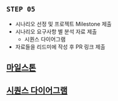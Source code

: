 ## **`STEP 05`**
- 시나리오 선정 및 프로젝트 Milestone 제출
- 시나리오 요구사항 별 분석 자료 제출
    - 시퀀스 다이어그램
- 자료들을 리드미에 작성 후 PR 링크 제출

## [마일스톤](https://github.com/users/riley-hhp/projects/1/views/1)
## [시퀀스 다이어그램](docs/SEQUENCE.md)
